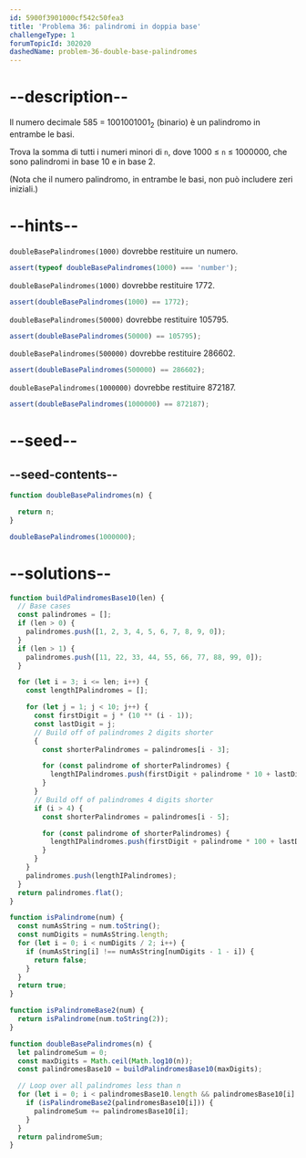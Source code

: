 ```yaml
---
id: 5900f3901000cf542c50fea3
title: 'Problema 36: palindromi in doppia base'
challengeType: 1
forumTopicId: 302020
dashedName: problem-36-double-base-palindromes
---
```


# --description--

Il numero decimale 585 = 1001001001<sub>2</sub> (binario) è un palindromo in entrambe le basi.

Trova la somma di tutti i numeri minori di `n`, dove 1000 ≤ `n` ≤ 1000000, che sono palindromi in base 10 e in base 2.

(Nota che il numero palindromo, in entrambe le basi, non può includere zeri iniziali.)

# --hints--

`doubleBasePalindromes(1000)` dovrebbe restituire un numero.

```js
assert(typeof doubleBasePalindromes(1000) === 'number');
```

`doubleBasePalindromes(1000)` dovrebbe restituire 1772.

```js
assert(doubleBasePalindromes(1000) == 1772);
```

`doubleBasePalindromes(50000)` dovrebbe restituire 105795.

```js
assert(doubleBasePalindromes(50000) == 105795);
```

`doubleBasePalindromes(500000)` dovrebbe restituire 286602.

```js
assert(doubleBasePalindromes(500000) == 286602);
```

`doubleBasePalindromes(1000000)` dovrebbe restituire 872187.

```js
assert(doubleBasePalindromes(1000000) == 872187);
```

# --seed--

## --seed-contents--

```js
function doubleBasePalindromes(n) {

  return n;
}

doubleBasePalindromes(1000000);
```

# --solutions--

```js
function buildPalindromesBase10(len) {
  // Base cases
  const palindromes = [];
  if (len > 0) {
    palindromes.push([1, 2, 3, 4, 5, 6, 7, 8, 9, 0]);
  }
  if (len > 1) {
    palindromes.push([11, 22, 33, 44, 55, 66, 77, 88, 99, 0]);
  }

  for (let i = 3; i <= len; i++) {
    const lengthIPalindromes = [];

    for (let j = 1; j < 10; j++) {
      const firstDigit = j * (10 ** (i - 1));
      const lastDigit = j;
      // Build off of palindromes 2 digits shorter
      {
        const shorterPalindromes = palindromes[i - 3];

        for (const palindrome of shorterPalindromes) {
          lengthIPalindromes.push(firstDigit + palindrome * 10 + lastDigit);
        }
      }
      // Build off of palindromes 4 digits shorter
      if (i > 4) {
        const shorterPalindromes = palindromes[i - 5];

        for (const palindrome of shorterPalindromes) {
          lengthIPalindromes.push(firstDigit + palindrome * 100 + lastDigit);
        }
      }
    }
    palindromes.push(lengthIPalindromes);
  }
  return palindromes.flat();
}

function isPalindrome(num) {
  const numAsString = num.toString();
  const numDigits = numAsString.length;
  for (let i = 0; i < numDigits / 2; i++) {
    if (numAsString[i] !== numAsString[numDigits - 1 - i]) {
      return false;
    }
  }
  return true;
}

function isPalindromeBase2(num) {
  return isPalindrome(num.toString(2));
}

function doubleBasePalindromes(n) {
  let palindromeSum = 0;
  const maxDigits = Math.ceil(Math.log10(n));
  const palindromesBase10 = buildPalindromesBase10(maxDigits);

  // Loop over all palindromes less than n
  for (let i = 0; i < palindromesBase10.length && palindromesBase10[i] < n; i++) {
    if (isPalindromeBase2(palindromesBase10[i])) {
      palindromeSum += palindromesBase10[i];
    }
  }
  return palindromeSum;
}
```

